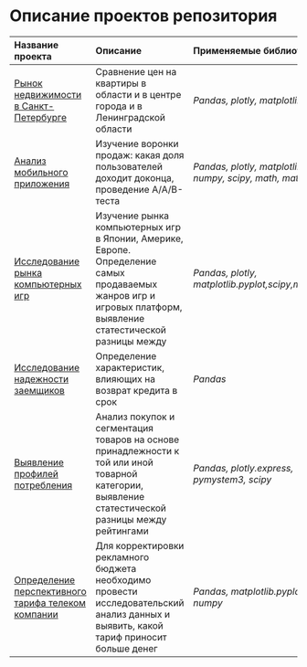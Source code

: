 # Описание проектов репозитория
| **Название проекта**              | **Описание**           | **Применяемые библиотеки**  |
| :-------------------------------- | :--------------------- |:----------------------------|
| [Рынок недвижимости в Санкт-Петербурге](https://github.com/mariam1298/DA_project/tree/main/accomodation_project) | Cравнение цен на квартиры в области и в центре города и в Ленинградской области | *Pandas, plotly, matplotlib.pyplot* |
| [Анализ мобильного приложения](https://github.com/mariam1298/DA_project/tree/main/mobile_project) | Изучение воронки продаж: какая доля пользователей доходит доконца, проведение A/A/B-теста  | *Pandas, plotly, matplotlib.pyplot, numpy, scipy, math, mathplotlib* |
| [Исследование рынка компьютерных игр](https://github.com/mariam1298/DA_project/tree/main/games_project) | Изучение рынка компьютерных игр в Японии, Америке, Европе. Определение самых продаваемых жанров игр и игровых платформ, выявление статестической разницы между  | *Pandas, plotly, matplotlib.pyplot,scipy,mathplotlib* |
| [Исследование надежности заемщиков](https://github.com/mariam1298/DA_project/tree/main/bank_project) | Определение характеристик, влияющих на возврат кредита в срок | *Pandas* |
| [Выявление профилей потребления](https://github.com/mariam1298/DA_project/tree/main/E-comm_project) | Анализ покупок и сегментация товаров на основе принадлежности к той или иной товарной категории, выявление статестической разницы между рейтингами| *Pandas, plotly.express, pymystem3, scipy* |
[Определение перспективного тарифа телеком компании](https://github.com/mariam1298/DA_project/tree/main/telecom_project) | Для корректировки рекламного бюджета необходимо провести исследовательский анализ данных и выявить, какой тариф приносит больше денег | *Pandas, matplotlib.pyplot, scipy, numpy* |
